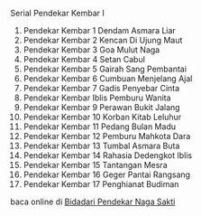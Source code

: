 Serial Pendekar Kembar I
01. Pendekar Kembar 1 Dendam Asmara Liar
02. Pendekar Kembar 2 Kencan Di Ujung Maut
03. Pendekar Kembar 3 Goa Mulut Naga
04. Pendekar Kembar 4 Setan Cabul
05. Pendekar Kembar 5 Gairah Sang Pembantai
06. Pendekar Kembar 6 Cumbuan Menjelang Ajal
07. Pendekar Kembar 7 Gadis Penyebar Cinta
08. Pendekar Kembar Iblis Pemburu Wanita
09. Pendekar Kembar 9 Perawan Bukit Jalang
10. Pendekar Kembar 10 Korban Kitab Leluhur
11. Pendekar Kembar 11 Pedang Bulan Madu
12. Pendekar Kembar 12 Pemburu Mahkota Dara
13. Pendekar Kembar 13 Tumbal Asmara Buta
14. Pendekar Kembar 14 Rahasia Dedengkot Iblis
15. Pendekar Kembar 15 Tantangan Mesra
16. Pendekar Kembar 16 Geger Pantai Rangsang
17. Pendekar Kembar 17 Penghianat Budiman

baca online di <a href='http://cerita-silat.mywapblog.com' title='Pedang Sakti Cersil Istana Pendekar Dewa Naga Raja Iblis Racun Ceritasilat '> Bidadari Pendekar Naga Sakti</a>